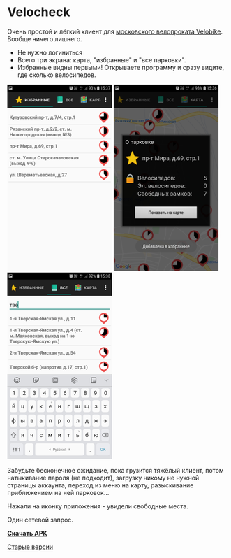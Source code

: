 # Velocheck

Очень простой и лёгкий клиент для [московского велопроката Velobike](https://velobike.ru/). Вообще ничего лишнего.

* Не нужно логиниться
* Всего три экрана: карта, "избранные" и "все парковки".
* Избранные видны первыми! Открываете программу и сразу видите, где сколько велосипедов.

![Избранные](docs/screen05m.png) ![Сведения о парковке](docs/screen04m.png) ![Все парковки](docs/screen01m.png)

Забудьте бесконечное ожидание, пока грузится тяжёлый клиент, потом натыкивание пароля (не подходит), загрузку никому не нужной страницы аккаунта, переход из меню на карту, разыскивание приближением на ней парковок...

Нажали на иконку приложения - увидели свободные места.

Один сетевой запрос.

**[Скачать APK](https://drive.google.com/file/d/16UrZgPr1jCOLom40X1bSt46kXd_S_IHQ/view?usp=sharing)**

[Старые версии](https://drive.google.com/drive/folders/137PijfDoqWC4pimnlbfmd0WemLnfjUUp?usp=sharing)

